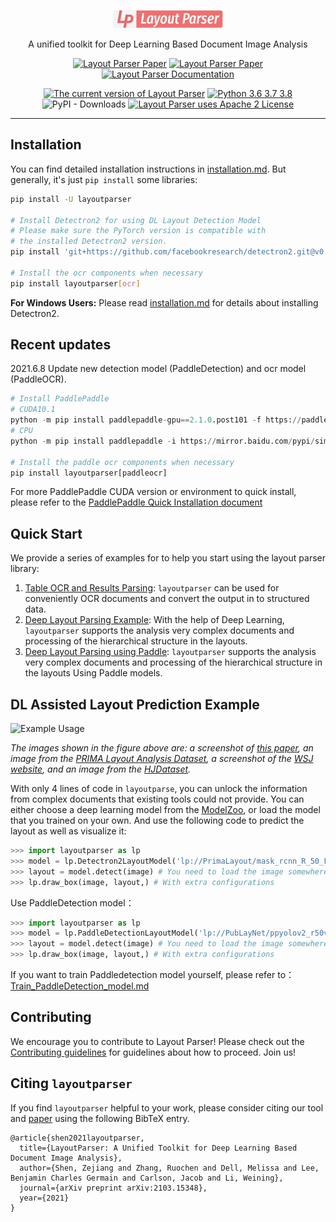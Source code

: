 <p align="center">
  <img src="https://github.com/Layout-Parser/layout-parser/raw/master/.github/layout-parser.png" alt="Layout Parser Logo" width="35%">
  <p align="center">
  A unified toolkit for Deep Learning Based Document Image Analysis
  </p>
</p>

<p align=center>
<a href="https://arxiv.org/abs/2103.15348"><img src="https://img.shields.io/badge/arXiv-2103.15348-b31b1b.svg" title="Layout Parser Paper"></a>
<a href="https://layout-parser.github.io"><img src="https://img.shields.io/badge/website-layout--parser.github.io-informational.svg" title="Layout Parser Paper"></a>
<a href="https://layout-parser.readthedocs.io/en/latest/"><img src="https://img.shields.io/badge/doc-layout--parser.readthedocs.io-light.svg" title="Layout Parser Documentation"></a>
</p>

<p align=center>
<a href="https://pypi.org/project/layoutparser/"><img src="https://img.shields.io/pypi/v/layoutparser?color=%23099cec&label=PyPI%20package&logo=pypi&logoColor=white" title="The current version of Layout Parser"></a>
<a href="https://pypi.org/project/layoutparser/"><img src="https://img.shields.io/pypi/pyversions/layoutparser?color=%23099cec&" alt="Python 3.6 3.7 3.8" title="Layout Parser supports Python 3.6 and above"></a>
<img alt="PyPI - Downloads" src="https://img.shields.io/pypi/dm/layoutparser">
<a href="https://github.com/Layout-Parser/layout-parser/blob/master/LICENSE"><img src="https://img.shields.io/pypi/l/layoutparser" title="Layout Parser uses Apache 2 License"></a>
</p>

---

## Installation 

You can find detailed installation instructions in [installation.md](installation.md). But generally, it's just `pip install` 
some libraries: 

```bash
pip install -U layoutparser

# Install Detectron2 for using DL Layout Detection Model
# Please make sure the PyTorch version is compatible with
# the installed Detectron2 version. 
pip install 'git+https://github.com/facebookresearch/detectron2.git@v0.4#egg=detectron2' 

# Install the ocr components when necessary 
pip install layoutparser[ocr]      
```

**For Windows Users:** Please read [installation.md](installation.md) for details about installing Detectron2.

## **Recent updates**

2021.6.8 Update new  detection model (PaddleDetection) and ocr model (PaddleOCR).

```Python
# Install PaddlePaddle
# CUDA10.1
python -m pip install paddlepaddle-gpu==2.1.0.post101 -f https://paddlepaddle.org.cn/whl/mkl/stable.html
# CPU
python -m pip install paddlepaddle -i https://mirror.baidu.com/pypi/simple

# Install the paddle ocr components when necessary 
pip install layoutparser[paddleocr] 
```

For more PaddlePaddle CUDA version or environment to quick install, please refer to the [PaddlePaddle Quick Installation document](https://www.paddlepaddle.org.cn/install/quick)

## Quick Start

We provide a series of examples for to help you start using the layout parser library: 

1. [Table OCR and Results Parsing](https://github.com/Layout-Parser/layout-parser/blob/master/examples/OCR%20Tables%20and%20Parse%20the%20Output.ipynb): `layoutparser` can be used for conveniently OCR documents and convert the output in to structured data. 
2. [Deep Layout Parsing Example](https://github.com/Layout-Parser/layout-parser/blob/master/examples/Deep%20Layout%20Parsing.ipynb): With the help of Deep Learning, `layoutparser` supports the analysis very complex documents and processing of the hierarchical structure in the layouts. 
3. [Deep Layout Parsing using Paddle](examples/Deep%20Layout%20Parsing%20using%20Paddle.ipynb): `layoutparser` supports the analysis very complex documents and processing of the hierarchical structure in the layouts Using Paddle models.


## DL Assisted Layout Prediction Example 

![Example Usage](.github/example.png)

*The images shown in the figure above are: a screenshot of [this paper](https://arxiv.org/abs/2004.08686), an image from the [PRIMA Layout Analysis Dataset](https://www.primaresearch.org/dataset/), a screenshot of the [WSJ website](http://wsj.com), and an image from the [HJDataset](https://dell-research-harvard.github.io/HJDataset/).*

With only 4 lines of code in `layoutparse`, you can unlock the information from complex documents that existing tools could not provide. You can either choose a deep learning model from the [ModelZoo](https://github.com/Layout-Parser/layout-parser/blob/master/docs/notes/modelzoo.md), or load the model that you trained on your own. And use the following code to predict the layout as well as visualize it: 

```python
>>> import layoutparser as lp
>>> model = lp.Detectron2LayoutModel('lp://PrimaLayout/mask_rcnn_R_50_FPN_3x/config')
>>> layout = model.detect(image) # You need to load the image somewhere else, e.g., image = cv2.imread(...)
>>> lp.draw_box(image, layout,) # With extra configurations
```

Use PaddleDetection model：

```python
>>> import layoutparser as lp
>>> model = lp.PaddleDetectionLayoutModel('lp://PubLayNet/ppyolov2_r50vd_dcn_365e_publaynet/config')
>>> layout = model.detect(image) # You need to load the image somewhere else, e.g., image = cv2.imread(...)
>>> lp.draw_box(image, layout,) # With extra configurations
```

If you want to train Paddledetection model yourself, please refer to：[Train_PaddleDetection_model.md](docs/notes/Train_PaddleDetection_model.md)

## Contributing

We encourage you to contribute to Layout Parser! Please check out the [Contributing guidelines](.github/CONTRIBUTING.md) for guidelines about how to proceed. Join us!

## Citing `layoutparser`

If you find `layoutparser` helpful to your work, please consider citing our tool and [paper](https://arxiv.org/pdf/2103.15348.pdf) using the following BibTeX entry.

```
@article{shen2021layoutparser,
  title={LayoutParser: A Unified Toolkit for Deep Learning Based Document Image Analysis},
  author={Shen, Zejiang and Zhang, Ruochen and Dell, Melissa and Lee, Benjamin Charles Germain and Carlson, Jacob and Li, Weining},
  journal={arXiv preprint arXiv:2103.15348},
  year={2021}
}
```